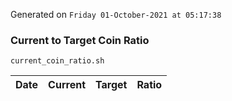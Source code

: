Generated on `Friday 01-October-2021 at 05:17:38`

### Current to Target Coin Ratio
`current_coin_ratio.sh`

Date|Current|Target|Ratio
---|---|---|---
